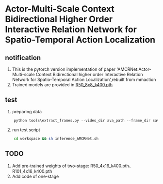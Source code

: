 # Actor-Multi-Scale Context Bidirectional Higher Order Interactive Relation Network for Spatio-Temporal Action Localization  

## notification
1. This is the pytorch version implementation of paper 'AMCRNet:Actor-Multi-scale Context Bidirectional higher order Interactive Relation Network for Spatio-Temporal Action Localization',rebuilt from mmaction
2. Trained models are provided in [R50_8x8_k400.pth](https://pan.baidu.com/s/1IZpKiOfE34mU_bJauETN3A?pwd=kesu)

## test
1. preparing data

```python
    python tools\extract_frames.py --video_dir ava_path --frame_dir saving_dir --num_processes nuber_process
```
2. run test script  
```bash
    cd workspace && sh inference_AMCRNet.sh
```
## TODO
1. Add pre-trained weights of two-stage: R50_4x16_k400.pth、R101_4x16_k400.pth
2. Add code of one-stage
